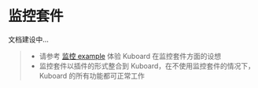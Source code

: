 # 监控套件 <Badge text="alpha" type="warn"/>

文档建设中...

> * 请参考 [监控 example](/guide/example/monitor) <Badge text="alpha" type="warn"/> 体验 Kuboard 在监控套件方面的设想
> * 监控套件以插件的形式整合到 Kuboard，在不使用监控套件的情况下，Kuboard 的所有功能都可正常工作